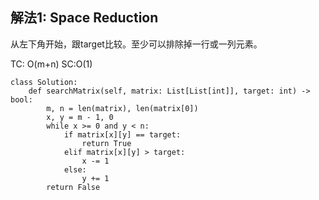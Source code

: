 ## 解法1: Space Reduction
从左下角开始，跟target比较。至少可以排除掉一行或一列元素。



TC: O(m+n) SC:O(1)
```
class Solution:
    def searchMatrix(self, matrix: List[List[int]], target: int) -> bool:
        m, n = len(matrix), len(matrix[0])
        x, y = m - 1, 0
        while x >= 0 and y < n:
            if matrix[x][y] == target:
                return True
            elif matrix[x][y] > target:
                x -= 1
            else:
                y += 1
        return False
```
